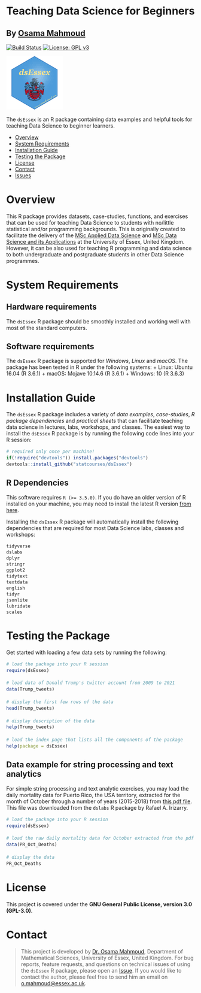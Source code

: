 
<!-- README.md is generated from README.Rmd. Please edit this file -->

# Teaching Data Science for Beginners

## By [Osama Mahmoud](https://www.essex.ac.uk/people/abdel02200/osama-mahmoud)

[![Build
Status](https://travis-ci.com/statcourses/dsEssex.svg?branch=main)](https://travis-ci.com/statcourses/dsEssex)
[![License: GPL
v3](https://img.shields.io/badge/License-GPLv3-blue.svg)](https://www.gnu.org/licenses/gpl-3.0)

<img src="img/dsEssex-logo.png" style="width:30.0%" />

The `dsEssex` is an R package containing data examples and helpful tools
for teaching Data Science to beginner learners.

- [Overview](#overview)
- [System Requirements](#system-requirements)
- [Installation Guide](#installation-guide)
- [Testing the Package](#testing-the-package)
- [License](#license)
- [Contact](#contact)
- [Issues](https://github.com/statcourses/dsEssex/issues)

# Overview

This R package provides datasets, case-studies, functions, and exercises
that can be used for teaching Data Science to students with no/little
statistical and/or programming backgrounds. This is originally created
to facilitate the delivery of the [MSc Applied Data
Science](https://www.essex.ac.uk/courses/pg01389/1/msc-applied-data-science)
and [MSc Data Science and its
Applications](https://www.essex.ac.uk/courses/pg01404/1/msc-data-science-and-its-applications)
at the University of Essex, United Kingdom. However, it can be also used
for teaching R programming and data science to both undergraduate and
postgraduate students in other Data Science programmes.

# System Requirements

## Hardware requirements

The `dsEssex` R package should be smoothly installed and working well
with most of the standard computers.

## Software requirements

The `dsEssex` R package is supported for *Windows*, *Linux* and *macOS*.
The package has been tested in R under the following systems: + Linux:
Ubuntu 16.04 (R 3.6.1) + macOS: Mojave 10.14.6 (R 3.6.1) + Windows: 10
(R 3.6.3)

# Installation Guide

The `dsEssex` R package includes a variety of *data examples*,
*case-studies*, *R package dependencies* and *practical sheets* that can
facilitate teaching data science in lectures, labs, workshops, and
classes. The easiest way to install the `dsEssex` R package is by
running the following code lines into your R session:

``` r
# required only once per machine!
if(!require("devtools")) install.packages("devtools")
devtools::install_github("statcourses/dsEssex")
```

## R Dependencies

This software requires `R (>= 3.5.0)`. If you do have an older version
of R installed on your machine, you may need to install the latest R
version [from here](https://cloud.r-project.org/).

Installing the `dsEssex` R package will automatically install the
following dependencies that are required for most Data Science labs,
classes and workshops:

    tidyverse
    dslabs
    dplyr
    stringr
    ggplot2
    tidytext
    textdata
    english
    tidyr
    jsonlite
    lubridate
    scales

# Testing the Package

Get started with loading a few data sets by running the following:

``` r
# load the package into your R session
require(dsEssex)

# load data of Donald Trump's twitter account from 2009 to 2021
data(Trump_tweets)

# display the first few rows of the data
head(Trump_tweets)

# display description of the data
help(Trump_tweets)

# load the index page that lists all the components of the package
help(package = dsEssex)
```

## Data example for string processing and text analytics

For simple string processing and text analytic exercises, you may load
the daily mortality data for Puerto Rico, the USA territory, extracted
for the month of October through a number of years (2015-2018) from
[this pdf
file](https://raw.githubusercontent.com/statcourses/dsEssex/main/Extra-materials/PR-Mortality.pdf).
This file was downloaded from the `dslabs` R package by Rafael A.
Irizarry.

``` r
# load the package into your R session
require(dsEssex)

# load the raw daily mortality data for October extracted from the pdf file
data(PR_Oct_Deaths)

# display the data
PR_Oct_Deaths
```

# License

This project is covered under the **GNU General Public License, version
3.0 (GPL-3.0)**.

# Contact

> This project is developed by [Dr. Osama
> Mahmoud](http://osmahmoud.com/), Department of Mathematical Sciences,
> University of Essex, United Kingdom. For bug reports, feature
> requests, and questions on technical issues of using the `dsEssex` R
> package, please open an
> [Issue](https://github.com/statcourses/dsEssex/issues). If you would
> like to contact the author, please feel free to send him an email on
> [o.mahmoud@essex.ac.uk](mailto:o.mahmoud@essex.ac.uk?subject=Mail%20from%20dsEssex%20project%20page).
